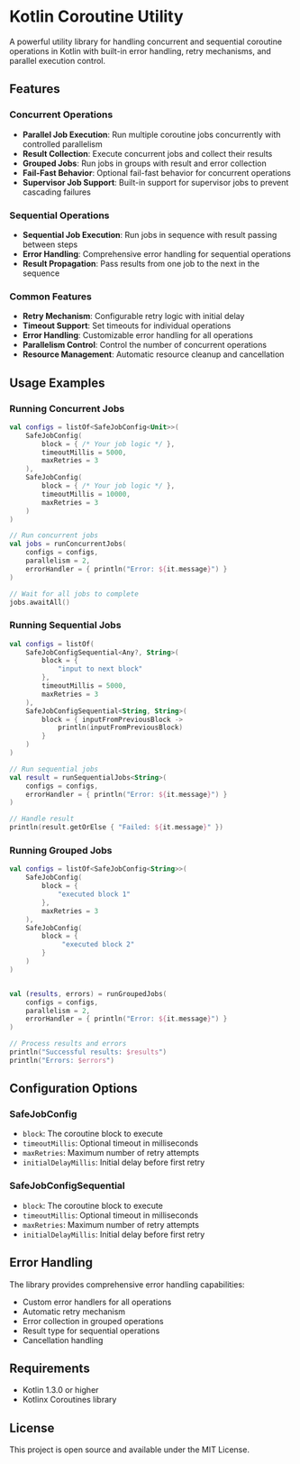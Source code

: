 # Kotlin Coroutine Utility

A powerful utility library for handling concurrent and sequential coroutine operations in Kotlin with built-in error handling, retry mechanisms, and parallel execution control.

## Features

### Concurrent Operations
- **Parallel Job Execution**: Run multiple coroutine jobs concurrently with controlled parallelism
- **Result Collection**: Execute concurrent jobs and collect their results
- **Grouped Jobs**: Run jobs in groups with result and error collection
- **Fail-Fast Behavior**: Optional fail-fast behavior for concurrent operations
- **Supervisor Job Support**: Built-in support for supervisor jobs to prevent cascading failures

### Sequential Operations
- **Sequential Job Execution**: Run jobs in sequence with result passing between steps
- **Error Handling**: Comprehensive error handling for sequential operations
- **Result Propagation**: Pass results from one job to the next in the sequence

### Common Features
- **Retry Mechanism**: Configurable retry logic with initial delay
- **Timeout Support**: Set timeouts for individual operations
- **Error Handling**: Customizable error handling for all operations
- **Parallelism Control**: Control the number of concurrent operations
- **Resource Management**: Automatic resource cleanup and cancellation

## Usage Examples

### Running Concurrent Jobs
```kotlin
val configs = listOf<SafeJobConfig<Unit>>(
    SafeJobConfig(
        block = { /* Your job logic */ },
        timeoutMillis = 5000,
        maxRetries = 3
    ),
    SafeJobConfig(
        block = { /* Your job logic */ },
        timeoutMillis = 10000,
        maxRetries = 3
    )
)

// Run concurrent jobs
val jobs = runConcurrentJobs(
    configs = configs,
    parallelism = 2,
    errorHandler = { println("Error: ${it.message}") }
)

// Wait for all jobs to complete
jobs.awaitAll()
```

### Running Sequential Jobs
```kotlin
val configs = listOf(
    SafeJobConfigSequential<Any?, String>(
        block = { 
            "input to next block"
        },
        timeoutMillis = 5000,
        maxRetries = 3
    ),
    SafeJobConfigSequential<String, String>(
        block = { inputFromPreviousBlock ->
            println(inputFromPreviousBlock)
        }
    )
)

// Run sequential jobs
val result = runSequentialJobs<String>(
    configs = configs,
    errorHandler = { println("Error: ${it.message}") }
)

// Handle result
println(result.getOrElse { "Failed: ${it.message}" })
```

### Running Grouped Jobs
```kotlin
val configs = listOf<SafeJobConfig<String>>(
    SafeJobConfig(
        block = { 
            "executed block 1"
        },
        maxRetries = 3
    ),
    SafeJobConfig(
        block = {
             "executed block 2"
        }
    )
)


val (results, errors) = runGroupedJobs(
    configs = configs,
    parallelism = 2,
    errorHandler = { println("Error: ${it.message}") }
)

// Process results and errors
println("Successful results: $results")
println("Errors: $errors")
```

## Configuration Options

### SafeJobConfig
- `block`: The coroutine block to execute
- `timeoutMillis`: Optional timeout in milliseconds
- `maxRetries`: Maximum number of retry attempts
- `initialDelayMillis`: Initial delay before first retry

### SafeJobConfigSequential
- `block`: The coroutine block to execute
- `timeoutMillis`: Optional timeout in milliseconds
- `maxRetries`: Maximum number of retry attempts
- `initialDelayMillis`: Initial delay before first retry

## Error Handling

The library provides comprehensive error handling capabilities:
- Custom error handlers for all operations
- Automatic retry mechanism
- Error collection in grouped operations
- Result type for sequential operations
- Cancellation handling

## Requirements

- Kotlin 1.3.0 or higher
- Kotlinx Coroutines library

## License

This project is open source and available under the MIT License. 
